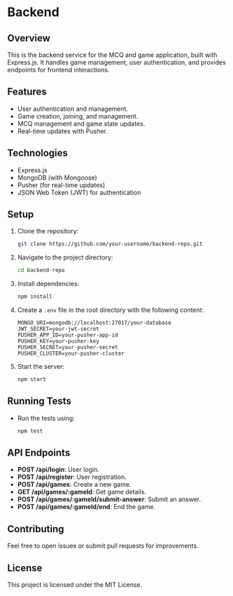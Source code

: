 # Backend

## Overview

This is the backend service for the MCQ and game application, built with Express.js. It handles game management, user authentication, and provides endpoints for frontend interactions.

## Features

- User authentication and management.
- Game creation, joining, and management.
- MCQ management and game state updates.
- Real-time updates with Pusher.

## Technologies

- Express.js
- MongoDB (with Mongoose)
- Pusher (for real-time updates)
- JSON Web Token (JWT) for authentication

## Setup

1. Clone the repository:
    ```bash
    git clone https://github.com/your-username/backend-repo.git
    ```

2. Navigate to the project directory:
    ```bash
    cd backend-repo
    ```

3. Install dependencies:
    ```bash
    npm install
    ```

4. Create a `.env` file in the root directory with the following content:
    ```env
    MONGO_URI=mongodb://localhost:27017/your-database
    JWT_SECRET=your-jwt-secret
    PUSHER_APP_ID=your-pusher-app-id
    PUSHER_KEY=your-pusher-key
    PUSHER_SECRET=your-pusher-secret
    PUSHER_CLUSTER=your-pusher-cluster
    ```

5. Start the server:
    ```bash
    npm start
    ```

## Running Tests

- Run the tests using:
    ```bash
    npm test
    ```

## API Endpoints

- **POST /api/login**: User login.
- **POST /api/register**: User registration.
- **POST /api/games**: Create a new game.
- **GET /api/games/:gameId**: Get game details.
- **POST /api/games/:gameId/submit-answer**: Submit an answer.
- **POST /api/games/:gameId/end**: End the game.

## Contributing

Feel free to open issues or submit pull requests for improvements.

## License

This project is licensed under the MIT License.
